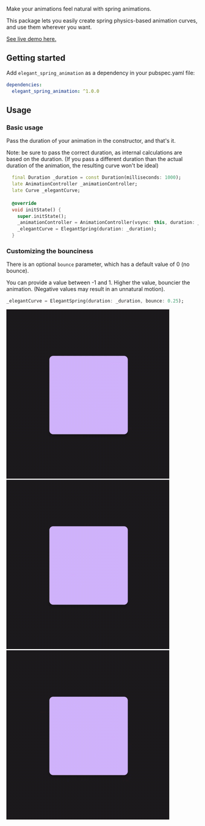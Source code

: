 <!--
This README describes the package. If you publish this package to pub.dev,
this README's contents appear on the landing page for your package.

For information about how to write a good package README, see the guide for
[writing package pages](https://dart.dev/guides/libraries/writing-package-pages).

For general information about developing packages, see the Dart guide for
[creating packages](https://dart.dev/guides/libraries/create-library-packages)
and the Flutter guide for
[developing packages and plugins](https://flutter.dev/developing-packages).
-->

Make your animations feel natural with spring animations.

This package lets you easily create spring physics-based animation curves, and use them wherever you want.

[See live demo here.](https://elegant-spring-animation.netlify.app/)

## Getting started

Add `elegant_spring_animation` as a dependency in your pubspec.yaml file:
```yaml
dependencies:
  elegant_spring_animation: ^1.0.0
```

## Usage

### Basic usage

Pass the duration of your animation in the constructor, and that's it.

Note: be sure to pass the correct duration, as internal calculations are based on the duration.
(If you pass a different duration than the actual duration of the animation, the resulting curve won't be ideal)

```dart
  final Duration _duration = const Duration(milliseconds: 1000);
  late AnimationController _animationController;
  late Curve _elegantCurve;

  @override
  void initState() {
    super.initState();
    _animationController = AnimationController(vsync: this, duration: _duration);
    _elegantCurve = ElegantSpring(duration: _duration);
  }
```

### Customizing the bounciness

There is an optional `bounce` parameter, which has a default value of 0 (no bounce).

You can provide a value between -1 and 1. Higher the value, bouncier the animation. (Negative values may result in an unnatural motion).

```dart
_elegantCurve = ElegantSpring(duration: _duration, bounce: 0.25);
```

<img src="https://github.com/ercantomac/elegant_spring_animation/blob/main/assets/elegant_spring_animation_bounce_0.gif" width="427" height="444"/>
<img src="https://github.com/ercantomac/elegant_spring_animation/blob/main/assets/elegant_spring_animation_bounce_2_point_5.gif" width="427" height="444"/>
<img src="https://github.com/ercantomac/elegant_spring_animation/blob/main/assets/elegant_spring_animation_bounce_4.gif" width="427" height="444"/>
